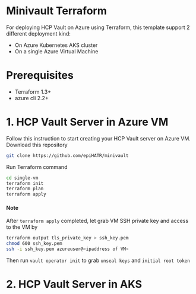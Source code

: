 # Minivault Terraform
For deploying HCP Vault on Azure using Terraform, this template support 2 different deployment kind:
- On Azure Kubernetes AKS cluster
- On a single Azure Virtual Machine

# Prerequisites
- Terraform 1.3+
- azure cli 2.2+

# 1. HCP Vault Server in Azure VM
Follow this instruction to start creating your HCP Vault server on Azure VM.
Download this repository
```bash
git clone https://github.com/epiHATR/minivault
```
Run Terraform command
```bash
cd single-vm
terraform init
terraform plan
terraform apply
```
#### Note
After ```terraform apply``` completed, let grab VM SSH private key and access to the VM by
```bash
terraform output tls_private_key > ssh_key.pem
chmod 600 ssh_key.pem
ssh -i ssh_key.pem azureuser@<ipaddress of VM>
```

Then run ```vault operator init``` to grab ```unseal keys``` and ```initial root token```

# 2. HCP Vault Server in AKS